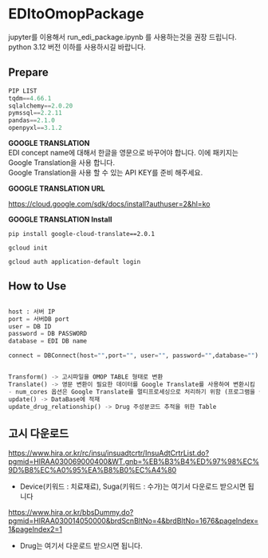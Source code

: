 # EDItoOmopPackage
  
jupyter를 이용해서 run_edi_package.ipynb 를 사용하는것을 권장 드립니다.  
python 3.12 버전 이하를 사용하시길 바랍니다.

## Prepare  
``` python
PIP LIST
tqdm==4.66.1  
sqlalchemy==2.0.20  
pymssql==2.2.11  
pandas==2.1.0  
openpyxl==3.1.2  
```  
**GOOGLE TRANSLATION**  
EDI concept name에 대해서 한글을 영문으로 바꾸어야 합니다. 이에 패키지는 Google Translation을 사용 합니다.  
Google Translation을 사용 할 수 있는 API KEY를 준비 해주세요. 

**GOOGLE TRANSLATION URL**  
  
https://cloud.google.com/sdk/docs/install?authuser=2&hl=ko  

**GOOGLE TRANSLATION Install**  
  
`pip install google-cloud-translate==2.0.1`  
  
`gcloud init`  
  
`gcloud auth application-default login`  

## How to Use 

``` python

host : 서버 IP
port = 서버DB port
user = DB ID
password = DB PASSWORD
database = EDI DB name

connect = DBConnect(host="",port="", user="", password="",database="")


Transform() -> 고시파일을 OMOP TABLE 형태로 변환
Translate() -> 영문 변환이 필요한 데이터를 Google Translate를 사용하여 변환시킴
- num_cores 옵션은 Google Translate를 멀티프로세싱으로 처리하기 위함 (프로그램을 실행하는 컴퓨터 Core 개수에 따라 적절하게 사용)
update() -> DataBase에 적재
update_drug_relationship() -> Drug 주성분코드 추적을 위한 Table
```

## 고시 다운로드

https://www.hira.or.kr/rc/insu/insuadtcrtr/InsuAdtCrtrList.do?pgmid=HIRAA030069000400&WT.gnb=%EB%B3%B4%ED%97%98%EC%9D%B8%EC%A0%95%EA%B8%B0%EC%A4%80

-  Device(키워드 : 치료재료), Suga(키워드 : 수가)는 여기서 다운로드 받으시면 됩니다

https://www.hira.or.kr/bbsDummy.do?pgmid=HIRAA030014050000&brdScnBltNo=4&brdBltNo=1676&pageIndex=1&pageIndex2=1

- Drug는 여기서 다운로드 받으시면 됩니다.
